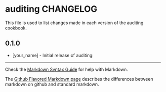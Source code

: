 auditing CHANGELOG
==================

This file is used to list changes made in each version of the auditing cookbook.

0.1.0
-----
- [your_name] - Initial release of auditing

- - -
Check the [Markdown Syntax Guide](http://daringfireball.net/projects/markdown/syntax) for help with Markdown.

The [Github Flavored Markdown page](http://github.github.com/github-flavored-markdown/) describes the differences between markdown on github and standard markdown.
